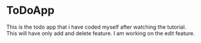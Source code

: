 ToDoApp
=======

This is the todo app that i have coded myself after watching the tutorial. This will have only add and delete feature. I am working on the edit feature.
